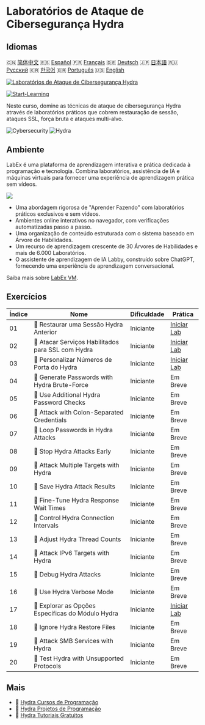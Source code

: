 # Laboratórios de Ataque de Cibersegurança Hydra

## Idiomas

🇨🇳 [简体中文](README_zh.md) 🇪🇸 [Español](README_es.md) 🇫🇷 [Français](README_fr.md) 🇩🇪 [Deutsch](README_de.md) 🇯🇵 [日本語](README_ja.md) 🇷🇺 [Русский](README_ru.md) 🇰🇷 [한국어](README_ko.md) 🇧🇷 [Português](README_pt.md) 🇺🇸 [English](README.md) 

[![Laboratórios de Ataque de Cibersegurança Hydra](https://cover-creator.labex.io/hydra-cybersecurity-attack-labs.png?lang=pt)](https://labex.io/pt/courses/hydra-cybersecurity-attack-labs)

[![Start-Learning](https://img.shields.io/badge/Start-Learning-whitesmoke?style=for-the-badge)](https://labex.io/pt/courses/hydra-cybersecurity-attack-labs)

Neste curso, domine as técnicas de ataque de cibersegurança Hydra através de laboratórios práticos que cobrem restauração de sessão, ataques SSL, força bruta e ataques multi-alvo.

![Cybersecurity](https://img.shields.io/badge/Cybersecurity-whitesmoke?style=for-the-badge&logo=cybersecurity)
![Hydra](https://img.shields.io/badge/Hydra-whitesmoke?style=for-the-badge&logo=hydra)


## Ambiente

LabEx é uma plataforma de aprendizagem interativa e prática dedicada à programação e tecnologia. Combina laboratórios, assistência de IA e máquinas virtuais para fornecer uma experiência de aprendizagem prática sem vídeos.

![](https://tutorial-screenshot.getvm.io/images/vm-1725247253.png)

- Uma abordagem rigorosa de "Aprender Fazendo" com laboratórios práticos exclusivos e sem vídeos.
- Ambientes online interativos no navegador, com verificações automatizadas passo a passo.
- Uma organização de conteúdo estruturada com o sistema baseado em Árvore de Habilidades.
- Um recurso de aprendizagem crescente de 30 Árvores de Habilidades e mais de 6.000 Laboratórios.
- O assistente de aprendizagem de IA Labby, construído sobre ChatGPT, fornecendo uma experiência de aprendizagem conversacional.

Saiba mais sobre [LabEx VM](https://support.labex.io/using-labex/virtual-machine).

## Exercícios

|   Índice | Nome                                              | Dificuldade   | Prática                                                                                                                     |
|----------|---------------------------------------------------|---------------|-----------------------------------------------------------------------------------------------------------------------------|
|       01 | 📖 Restaurar uma Sessão Hydra Anterior            | Iniciante     | <a target='_blank' href='https://labex.io/pt/tutorials/hydra-restore-a-previous-hydra-session-550772'>Iniciar Lab</a>       |
|       02 | 📖 Atacar Serviços Habilitados para SSL com Hydra | Iniciante     | <a target='_blank' href='https://labex.io/pt/tutorials/hydra-attack-ssl-enabled-services-with-hydra-550762'>Iniciar Lab</a> |
|       03 | 📖 Personalizar Números de Porta do Hydra         | Iniciante     | <a target='_blank' href='https://labex.io/pt/tutorials/hydra-customize-hydra-port-numbers-550765'>Iniciar Lab</a>           |
|       04 | 📖 Generate Passwords with Hydra Brute-Force      | Iniciante     | Em Breve                                                                                                                    |
|       05 | 📖 Use Additional Hydra Password Checks           | Iniciante     | Em Breve                                                                                                                    |
|       06 | 📖 Attack with Colon-Separated Credentials        | Iniciante     | Em Breve                                                                                                                    |
|       07 | 📖 Loop Passwords in Hydra Attacks                | Iniciante     | Em Breve                                                                                                                    |
|       08 | 📖 Stop Hydra Attacks Early                       | Iniciante     | Em Breve                                                                                                                    |
|       09 | 📖 Attack Multiple Targets with Hydra             | Iniciante     | Em Breve                                                                                                                    |
|       10 | 📖 Save Hydra Attack Results                      | Iniciante     | Em Breve                                                                                                                    |
|       11 | 📖 Fine-Tune Hydra Response Wait Times            | Iniciante     | Em Breve                                                                                                                    |
|       12 | 📖 Control Hydra Connection Intervals             | Iniciante     | Em Breve                                                                                                                    |
|       13 | 📖 Adjust Hydra Thread Counts                     | Iniciante     | Em Breve                                                                                                                    |
|       14 | 📖 Attack IPv6 Targets with Hydra                 | Iniciante     | Em Breve                                                                                                                    |
|       15 | 📖 Debug Hydra Attacks                            | Iniciante     | Em Breve                                                                                                                    |
|       16 | 📖 Use Hydra Verbose Mode                         | Iniciante     | Em Breve                                                                                                                    |
|       17 | 📖 Explorar as Opções Específicas do Módulo Hydra | Iniciante     | <a target='_blank' href='https://labex.io/pt/tutorials/hydra-explore-hydra-module-specific-options-550767'>Iniciar Lab</a>  |
|       18 | 📖 Ignore Hydra Restore Files                     | Iniciante     | Em Breve                                                                                                                    |
|       19 | 📖 Attack SMB Services with Hydra                 | Iniciante     | Em Breve                                                                                                                    |
|       20 | 📖 Test Hydra with Unsupported Protocols          | Iniciante     | Em Breve                                                                                                                    |

## Mais

- 🔗 [Hydra Cursos de Programação](https://github.com/labex-labs/awesome-programming-courses)
- 🔗 [Hydra Projetos de Programação](https://github.com/labex-labs/awesome-programming-projects)
- 🔗 [Hydra Tutoriais Gratuitos](https://github.com/labex-labs/hydra-free-tutorials)

